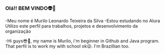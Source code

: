 ### Olá!! BEM VINDO👽👋

-Meu nome é Murilo Leonardo Teixeira da Silva
-Estou estudando no Alura
Utilizo este perfil para trabalhos, projetos e desenvolvimento da organização

-Hi guys😎👋, my name is Murilo, i'm beginner in Github and Java program. That perfil is to work my with school ok😜.
I'm Brazillian too.
